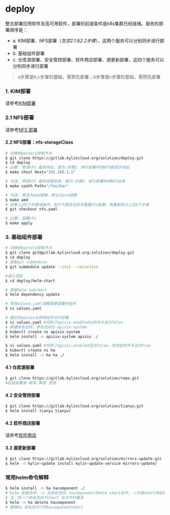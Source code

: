 # deploy
整合部署应用软件及高可用软件，部署的前提条件是k8s集群已经就绪。服务的部署顺序是：
* a. KIM部署、NFS部署（*包含2.1与2.2步骤*），这两个服务可以分别同步进行部署
* b. 基础组件部署
* c. 仓库源部署、安全管控部署、软件商店部署、源更新部署，这四个服务可以分别同步进行部署

> a步骤是b,c步骤的基础，需预先部署；b步骤是c步骤的基础，需预先部署

### 1. KIM部署
请参考[KIM部署](docs/01-kim-installation.md)

### 2.1 NFS部署
请参考[NFS 部署](docs/02-nfs-installation.md)

#### 2.2 NFS部署：nfs-storageClass
```bash
# 切换到master1控制节点
$ git clone https://gitlab.kylincloud.org/solution/deploy.git
$ cd deploy
# 必要: 修改nfs 服务地址，值为:步骤2. NFS部署中的NFS服务IP地址
$ make chost Host="192.168.1.1"

# 可选: 修改nfs 服务挂载目录，值为:步骤2. NFS部署中的NFS目录
$ make cpath Path="/foo/bar"

# 可选: 修改为amd镜像，默认为arm镜像
$ make amd
# 如果上述3个步骤误操作，执行下面这句命令重置nfs配置，再重新执行上述3个步骤
$ git checkout nfs.yaml

# 必要: 部署nfs
$ make apply
```

### 3. 基础组件部署
```bash
# 切换到master1控制节点
$ git clone git@gitlab.kylincloud.org:solution/deploy.git
$ cd deploy
# 更新git submodule
$ git submodule update --init --recursive

#进入项目
$ cd deploy/helm-chart

# 更新helm subchart
$ helm dependency update

# 修改values.yaml调整需要部署的组件
$ vi values.yaml

# 建议将apisix与其他组件分开部署
$ vi values.yaml #将除了apisix.enabled以外开关设为false
# 新建命名空间，命名空间为 apisix-system
$ kubectl create ns apisix-system
$ helm install -n apisix-system apisix ./

$ vi values.yaml #将除了apisix.enabled设为false，其他组件开关设为true
$ kubectl create ns ha
$ helm install -n ha ha ./
```

#### 4.1 仓库源部署
```bash
$ git clone https://gitlab.kylincloud.org/solution/repo.git
#后续部署请 联系 朱信 支持
```

#### 4.2 安全管控部署
```bash
$ git clone https://gitlab.kylincloud.org/solution/tianyu.git
$ helm install tianyu tianyu/
```

#### 4.2 软件商店部署
请参考[软件商店](docs/03-softshop-installation.md)

#### 3.3 源更新部署
```bash
$ git clone https://gitlab.kylincloud.org/solution/mirrors-update.git
$ helm -n kylin-update install kylin-update-service mirrors-update/ 
```

### 常用helm命令解释
```bash
$ helm install -n ha hacomponent ./
# helm 安装命令，-n 为命名空间，hacomponent为helm chart名字，./代表chart所在路径
# 注：同一个命名空间下chart 名字不可重复
$ helm -n ha delete hacomponent
# 删除ha 命名空间下的hacomponentchart
```
